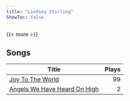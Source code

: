 ```yaml
---
title: "Lindsey Stirling"
ShowToc: false
---
```


{{< more >}}

## Songs
Title | Plays 
----- | -----: 
[Joy To The World](/songs/joy-to-the-world) | 99
[Angels We Have Heard On High](/songs/angels-we-have-heard-on-high) | 2

